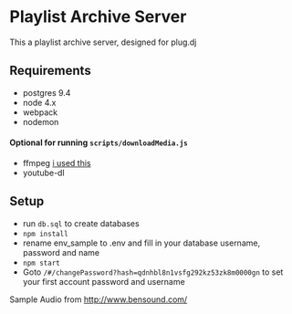 # Playlist Archive Server

This a playlist archive server, designed for plug.dj

## Requirements

* postgres 9.4
* node 4.x
* webpack
* nodemon

#### Optional for running `scripts/downloadMedia.js`

* ffmpeg [i used this](https://trac.ffmpeg.org/wiki/CompilationGuide/Ubuntu)
* youtube-dl

## Setup


* run `db.sql` to create databases
* `npm install`
* rename env_sample to .env and fill in your database username, password and name
* `npm start`
* Goto `/#/changePassword?hash=qdnhbl8n1vsfg292kz53zk8m0000gn` to set your first account password and username


Sample Audio from http://www.bensound.com/